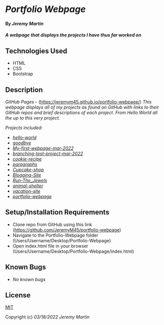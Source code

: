 # _Portfolio Webpage_

#### By _**Jeremy Martin**_

#### _A webpage that displays the projects I have thus far worked on_

## Technologies Used
* HTML
* CSS
* Bootstrap

## Description
_GitHub Pages_ - (https://jeremym45.github.io/portfolio-webpage/) 
_This webpage displays all of my projects as found on GitHub with links to their GitHub repos and brief descriptions of each project. From Hello World all the up to this very project._

_Projects included:_ 
* [_hello-world_](https://github.com/JeremyM45/hello-world)
* [_goodbye_](https://github.com/JeremyM45/goodbye)
* [_My-first-webpage-mar-2022_](https://github.com/JeremyM45/My-first-webpage-mar-2022)
* [_branching-test-project-mar-2022_](https://github.com/JeremyM45/branching-test-project-mar-2022)
* [_cookie-recipe_](https://github.com/JeremyM45/cookie-recipe)
* [_paragraphs_](https://github.com/JeremyM45/paragraphs)
* [_Cupcake-shop_](https://github.com/JeremyM45/Cupcake-shop)
* [_Blogging-Site_](https://github.com/JeremyM45/Blogging-Site)
* [_Run-The_Jewels_](https://github.com/JeremyM45/Run-The_Jewels)
* [_animal-shelter_](https://github.com/JeremyM45/animal-shelter)
* [_vacation-site_](https://github.com/JeremyM45/vacation-site)
* [_portfolio-webpage_](https://github.com/JeremyM45/portfolio-webpage)

## Setup/Installation Requirements
* Clone repo from GitHub using this link (https://github.com/JeremyM45/portfolio-webpage)
* Navigate to the Portfolio-Webpage folder
(Users/Username/Desktop/Portfolio-Webpage)
* Open index.html file in your browser
(Users/Username/Desktop/Portfolio-Webpage/index.html)

## Known Bugs
* _No known bugs_

## License
[MIT](https://opensource.org/licenses/MIT)

Copyright (c) _03/18/2022_ _Jeremy Martin_